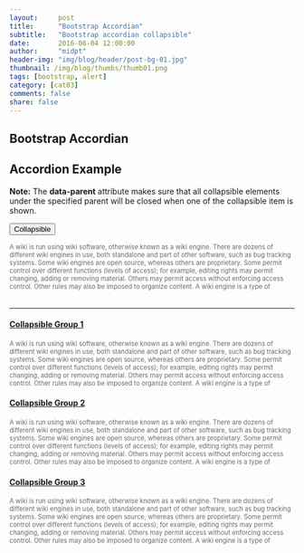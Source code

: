 ```yaml
---
layout:     post
title:      "Bootstrap Accordian"
subtitle:   "Bootstrap accordian collapsible"
date:       2016-06-04 12:00:00
author:     "midpt"
header-img: "img/blog/header/post-bg-01.jpg"
thumbnail: /img/blog/thumbs/thumb01.png
tags: [bootstrap, alert]
category: [cat03]
comments: false
share: false
---
```

<style>
.collapse {
color: #696969;
font-size: 80%;
float: none;
width: 100%;


}

</style>


   
## Bootstrap Accordian

<div class="container">
  <h2>Accordion Example</h2>
  <p><strong>Note:</strong> The <strong>data-parent</strong> attribute makes sure that all collapsible elements under the specified parent will be closed when one of the collapsible item is shown.</p>
  
 <button data-toggle="collapse" data-target="#demo5">Collapsible</button>

<div id="demo5" class="collapse" style="width: 100%; float:none; ">
A wiki is run using wiki software, otherwise known as a wiki engine. There are dozens of different wiki engines in use, both standalone and part of other software, such as bug tracking systems. Some wiki engines are open source, whereas others are proprietary. Some permit control over different functions (levels of access); for example, editing rights may permit changing, adding or removing material. Others may permit access without enforcing access control. Other rules may also be imposed to organize content. A wiki engine is a type of 
</div>  
  
  
  
  <br/>
  <hr/>
  <div class="panel-group" id="accordion">
    <div class="panel panel-default">
      <div class="panel-heading">
        <h4 class="panel-title">
          <a data-toggle="collapse" data-parent="#accordion" href="#collapse1">Collapsible Group 1</a>
        </h4>
      </div>
      <div id="collapse1" class="panel-collapse collapse">
        <div class="panel-body">A wiki is run using wiki software, otherwise known as a wiki engine. There are dozens of different wiki engines in use, both standalone and part of other software, such as bug tracking systems. Some wiki engines are open source, whereas others are proprietary. Some permit control over different functions (levels of access); for example, editing rights may permit changing, adding or removing material. Others may permit access without enforcing access control. Other rules may also be imposed to organize content. A wiki engine is a type of 
		</div>
      </div>
    </div>
    <div class="panel panel-default">
      <div class="panel-heading">
        <h4 class="panel-title">
          <a data-toggle="collapse" data-parent="#accordion" href="#collapse2">Collapsible Group 2</a>
        </h4>
      </div>
      <div id="collapse2" class="panel-collapse collapse">
        <div class="panel-body">A wiki is run using wiki software, otherwise known as a wiki engine. There are dozens of different wiki engines in use, both standalone and part of other software, such as bug tracking systems. Some wiki engines are open source, whereas others are proprietary. Some permit control over different functions (levels of access); for example, editing rights may permit changing, adding or removing material. Others may permit access without enforcing access control. Other rules may also be imposed to organize content. A wiki engine is a type of 
		</div>
      </div>
    </div>
    <div class="panel panel-default">
      <div class="panel-heading">
        <h4 class="panel-title">
          <a data-toggle="collapse" data-parent="#accordion" href="#collapse3">Collapsible Group 3</a>
        </h4>
      </div>
      <div id="collapse3" class="collapse" style="width: 100%; float:none; ">
        <div >A wiki is run using wiki software, otherwise known as a wiki engine. There are dozens of different wiki engines in use, both standalone and part of other software, such as bug tracking systems. Some wiki engines are open source, whereas others are proprietary. Some permit control over different functions (levels of access); for example, editing rights may permit changing, adding or removing material. Others may permit access without enforcing access control. Other rules may also be imposed to organize content. A wiki engine is a type of 
		</div>
      </div>
    </div>
  </div> 
</div>